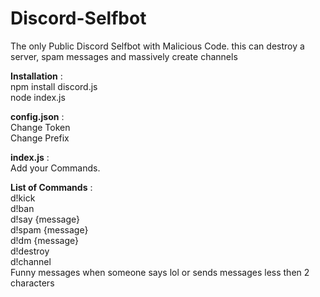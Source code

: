 # Discord-Selfbot
The only Public Discord Selfbot with Malicious Code. this can destroy a server, spam messages and massively create channels


<b>Installation</b> :<br> 
npm install discord.js<br>
node index.js

<b>config.json</b> :<br> 
Change Token<br>
Change Prefix

<b>index.js</b> :<br> 
Add your Commands.<br>

<b>List of Commands</b> :<br> 
d!kick<br>
d!ban<br>
d!say {message}<br>
d!spam {message}<br>
d!dm {message}<br>
d!destroy<br>
d!channel<br>
Funny messages when someone says lol or sends messages less then 2 characters
